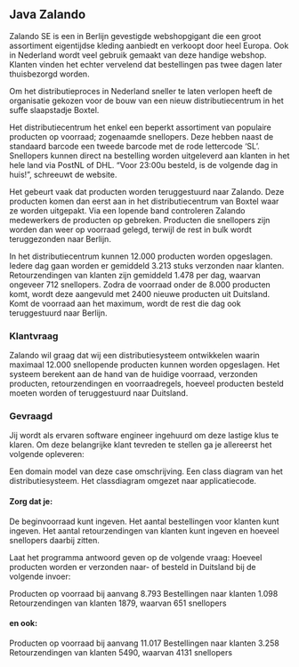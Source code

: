## Java Zalando

Zalando SE is een in Berlijn gevestigde webshopgigant die een groot assortiment eigentijdse kleding aanbiedt en verkoopt door heel Europa. Ook in Nederland wordt veel gebruik gemaakt van deze handige webshop. Klanten vinden het echter vervelend dat bestellingen pas twee dagen later thuisbezorgd worden.

Om het distributieproces in Nederland sneller te laten verlopen heeft de organisatie gekozen voor de bouw van een nieuw distributiecentrum in het suffe slaapstadje Boxtel.


Het distributiecentrum het enkel een beperkt assortiment van populaire producten op voorraad; zogenaamde snellopers. Deze hebben naast de standaard barcode een tweede barcode met de rode lettercode ‘SL’. Snellopers kunnen direct na bestelling worden uitgeleverd aan klanten in het hele land via PostNL of DHL. “Voor 23:00u besteld, is de volgende dag in huis!”, schreeuwt de website.

Het gebeurt vaak dat producten worden teruggestuurd naar Zalando. Deze producten komen dan eerst aan in het distributiecentrum van Boxtel waar ze worden uitgepakt. Via een lopende band controleren Zalando medewerkers de producten op gebreken. Producten die snellopers zijn worden dan weer op voorraad gelegd, terwijl de rest in bulk wordt teruggezonden naar Berlijn.


In het distributiecentrum kunnen 12.000 producten worden opgeslagen. Iedere dag gaan worden er gemiddeld 3.213 stuks verzonden naar klanten. Retourzendingen van klanten zijn gemiddeld 1.478 per dag, waarvan ongeveer 712 snellopers. Zodra de voorraad onder de 8.000 producten komt, wordt deze aangevuld met 2400 nieuwe producten uit Duitsland. Komt de voorraad aan het maximum, wordt de rest die dag ook teruggestuurd naar Berlijn.


### Klantvraag

Zalando wil graag dat wij een distributiesysteem ontwikkelen waarin maximaal 12.000 snellopende producten kunnen worden opgeslagen. Het systeem berekent aan de hand van de huidige voorraad, verzonden producten, retourzendingen en voorraadregels, hoeveel producten besteld moeten worden of teruggestuurd naar Duitsland.


### Gevraagd

Jij wordt als ervaren software engineer ingehuurd om deze lastige klus te klaren. Om deze belangrijke klant tevreden te stellen ga je allereerst het volgende opleveren:

Een domain model van deze case omschrijving.
Een class diagram van het distributiesysteem.
Het classdiagram omgezet naar applicatiecode.

#### Zorg dat je:
De beginvoorraad kunt ingeven.
Het aantal bestellingen voor klanten kunt ingeven.
Het aantal retourzendingen van klanten kunt ingeven en hoeveel snellopers daarbij zitten.

Laat het programma antwoord geven op de volgende vraag: 
Hoeveel producten worden er verzonden naar- of besteld in Duitsland bij de volgende invoer:

Producten op voorraad bij aanvang 8.793
Bestellingen naar klanten 1.098
Retourzendingen van klanten 1879, waarvan 651 snellopers

#### en ook:
Producten op voorraad bij aanvang 11.017
Bestellingen naar klanten 3.258
Retourzendingen van klanten 5490, waarvan 4131 snellopers
